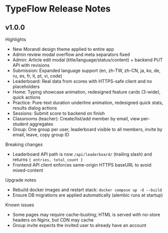 # TypeFlow Release Notes

## v1.0.0

Highlights
- New Morandi design theme applied to entire app
- Admin review modal overflow and meta separators fixed
- Admin: Article edit modal (title/language/status/content) + backend PUT API with revisions
- Submission: Expanded language support (en, zh-TW, zh-CN, ja, ko, de, ru, es, fr, it, pt, vi, code)
- Leaderboard: Real data from scores with HTTPS-safe client and no placeholders
- Home: Typing showcase animation, redesigned feature cards (3-wide), quick actions
- Practice: Pure-text duration underline animation, redesigned quick stats, results dialog actions
- Sessions: Submit score to backend on finish
- Classrooms (teacher): Create/list/add member by email, view per-student aggregates
- Group: One group per user, leaderboard visible to all members, invite by email, leave, copy group ID

Breaking changes
- Leaderboard API path is now `/api/leaderboard/` (trailing slash) and returns `{ entries, total_count }`
- Frontend API client enforces same-origin HTTPS baseURL to avoid mixed-content

Upgrade notes
- Rebuild docker images and restart stack: `docker compose up -d --build`
- Ensure DB migrations are applied automatically (alembic runs at startup)

Known issues
- Some pages may require cache-busting; HTML is served with no-store headers on Nginx, but CDN may cache
- Group invite expects the invited user to already have an account

